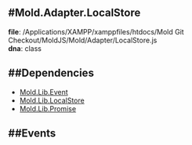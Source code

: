 
#Mold.Adapter.LocalStore
---------------------------------------

__file__: /Applications/XAMPP/xamppfiles/htdocs/Mold Git Checkout/MoldJS/Mold/Adapter/LocalStore.js  
__dna__: class  


	






##Dependencies
--------------

* [Mold.Lib.Event](../../Mold/Lib/Event.md) 
* [Mold.Lib.LocalStore](../../Mold/Lib/LocalStore.md) 
* [Mold.Lib.Promise](../../Mold/Lib/Promise.md) 


##Events
--------------






 

 


 



		
